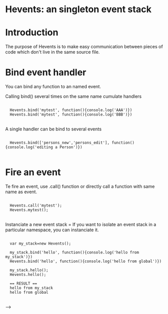 Hevents: an singleton event stack
=
Introduction
=
The purpose of Hevents is to make easy communication between pieces of code which don't live in the same source file.

Bind event handler
=
You can bind any function to an named event.

Calling bind() several times on the same name cumulate handlers

<pre>
<code>
  Hevents.bind('mytest', function(){console.log('AAA')})
  Hevents.bind('mytest', function(){console.log('BBB')})
</code>
</pre>

A single handler can be bind to several events

<pre>
<code>
  Hevents.bind(['persons_new','persons_edit'], function(){console.log('editing a Person')})
</code>
</pre>

Fire an event
=
Te fire an event, use .call() function or directly call a function with same name as event.

<pre>
<code>
  Hevents.call('mytest');
  Hevents.mytest();
</code>
</pre>

<!-->
Instanciate a new event stack
=
If you want to isolate an event stack in a particular namespace, you can instanciate it.

<pre>
<code>
  var my_stack=new Hevents();
  
  my_stack.bind('hello', function(){console.log('hello from my_stack')})
  Hevents.bind('hello', function(){console.log('hello from global')})
  
  my_stack.hello();
  Hevents.hello();
  
  == RESULT ==
  hello from my_stack
  hello from global
</code>
</pre>
-->

